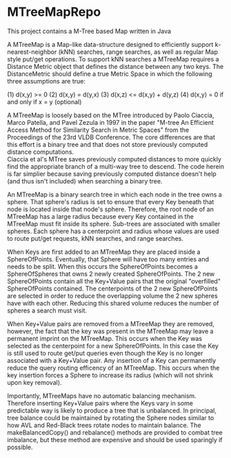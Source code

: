 MTreeMapRepo
============

This project contains a M-Tree based Map written in Java

A MTreeMap is a Map-like data-structure designed to efficiently support k-nearest-neighbor (kNN)
searches, range searches, as well as regular Map style put/get operations. To support kNN
searches a MTreeMap requires a Distance Metric object that defines the distance between any two
keys. The DistanceMetric should define a true Metric Space in which the following three
assumptions are true:

(1) d(x,y) >= 0
(2) d(x,y) = d(y,x)
(3) d(x,z) <= d(x,y) + d(y,z)
(4) d(x,y) = 0 if and only if x = y  (optional)

A MTreeMap is loosely based on the MTree introduced by Paolo Ciaccia, Marco Patella, and Pavel
Zezula in 1997 in the paper "M-tree An Efficient Access Method for Similarity Search in Metric
Spaces" from the Proceedings of the 23rd VLDB Conference.  The core differences are that this 
effort is a binary tree and that does not store previously computed distance computations.  
Ciaccia et al's MTree saves previously computed distances to more quickly find the appropriate 
branch of a multi-way tree to descend.  The code herein is far simplier because saving 
previously computed distance doesn't help (and thus isn't included) when searching a binary tree.

An MTreeMap is a binary search tree in which each node in the tree owns a sphere. That sphere's
radius is set to ensure that every Key beneath that node is located inside that node's sphere.
Therefore, the root node of an MTreeMap has a large radius because every Key contained in the
MTreeMap must fit inside its sphere. Sub-trees are associated with smaller spheres. Each sphere
has a centerpoint and radius whose values are used to route put/get requests, kNN searches, and
range searches.

When Keys are first added to an MTreeMap they are placed inside a SphereOfPoints. Eventually,
that Sphere will have too many entries and needs to be split. When this occurs the SphereOfPoints
becomes a SphereOfSpheres that owns 2 newly created SphereOfPoints. The 2 new SphereOfPoints
contain all the Key+Value pairs that the original "overfilled" SphereOfPoints contained. The
centerpoints of the 2 new SphereOfPoints are selected in order to reduce the overlapping volume
the 2 new spheres have with each other. Reducing this shared volume reduces the number of spheres
a search must visit.

When Key+Value pairs are removed from a MTreeMap they are removed, however, the fact that the key
was present in the MTreeMap may leave a permanent imprint on the MTreeMap. This occurs when the
Key was selected as the centerpoint for a new SphereOfPoints. In this case the Key is still used
to route get/put queries even though the Key is no longer associated with a Key+Value pair. Any
insertion of a Key can permanently reduce the query routing efficency of an MTreeMap.  This 
occurs when the key insertion forces a Sphere to increase its radius (which will not shrink upon
key removal).

Importantly, MTreeMaps have no automatic balancing mechanism. Therefore inserting Key+Value pairs
where the Keys vary in some predictable way is likely to produce a tree that is unbalanced. In
principal, tree balance could be maintained by rotating the Sphere nodes similar to how AVL and
Red-Black trees rotate nodes to maintain balance. The makeBalancedCopy() and rebalance() methods
are provided to combat tree imbalance, but these method are expensive and should be used
sparingly if possible.